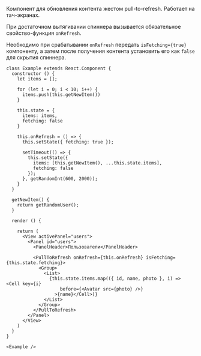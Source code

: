 Компонент для обновления контента жестом pull-to-refresh.
Работает на тач-экранах.

При достаточном вытягивании спиннера вызывается обязательное свойство-функция `onRefresh`.

Необходимо при срабатывании `onRefresh` передать `isFetching={true}` компоненту, а затем после получения контента установить его как `false` для скрытия спиннера.

```
class Example extends React.Component {
  constructor () {
    let items = [];

    for (let i = 0; i < 10; i++) {
      items.push(this.getNewItem())
    }

    this.state = {
      items: items,
      fetching: false
    }

    this.onRefresh = () => {
      this.setState({ fetching: true });

      setTimeout(() => {
        this.setState({
          items: [this.getNewItem(), ...this.state.items],
          fetching: false
        });
      }, getRandomInt(600, 2000));
    }
  }

  getNewItem() {
    return getRandomUser();
  }

  render () {

    return (
      <View activePanel="users">
        <Panel id="users">
          <PanelHeader>Пользователи</PanelHeader>

          <PullToRefresh onRefresh={this.onRefresh} isFetching={this.state.fetching}>
            <Group>
              <List>
                {this.state.items.map(({ id, name, photo }, i) => <Cell key={i}
                    before={<Avatar src={photo} />}
                  >{name}</Cell>)}
              </List>
            </Group>
          </PullToRefresh>
        </Panel>
      </View>
    )
  }
}

<Example />
```
